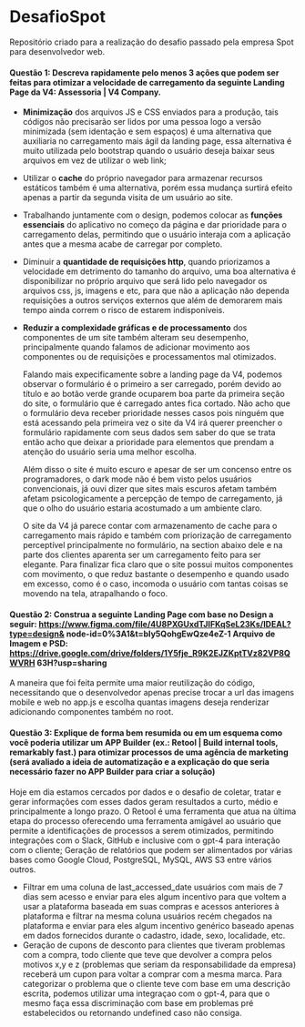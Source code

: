 # DesafioSpot
Repositório criado para a realização do desafio passado pela empresa Spot para desenvolvedor web.

#### Questão 1: Descreva rapidamente pelo menos 3 ações que podem ser feitas para otimizar a velocidade de carregamento da seguinte Landing Page da V4: Assessoria | V4 Company.

  - **Minimização** dos arquivos JS e CSS enviados para a produção, tais códigos não precisarão ser lidos por uma pessoa logo a versão minimizada (sem identação e sem espaços) é uma alternativa que auxiliaria no carregamento mais ágil da landing page, essa alternativa é muito utilizada pelo bootstrap quando o usuário deseja baixar seus arquivos em vez de utilizar o web link; 
  - Utilizar o **cache** do próprio navegador para armazenar recursos estáticos também é uma alternativa, porém essa mudança surtirá efeito apenas a partir da segunda visita de um usuário ao site.
  - Trabalhando juntamente com o design, podemos colocar as **funções essenciais** do aplicativo no começo da página e dar prioridade para o carregamento delas, permitindo que o usuário interaja com a aplicação antes que a mesma acabe de carregar por completo.
  - Diminuir a **quantidade de requisições http**, quando priorizamos a velocidade em detrimento do tamanho do arquivo, uma boa alternativa é disponibilizar no próprio arquivo que será lido pelo navegador os arquivos css, js, imagens e etc, para que não a aplicação não dependa requisições a outros serviços externos que além de demorarem mais tempo ainda correm o risco de estarem indisponíveis.
  - **Reduzir a complexidade gráficas e de processamento** dos componentes de um site também alteram seu desempenho, principalmente quando falamos de adicionar movimento aos componentes ou de requisições e processamentos mal otimizados.

    Falando mais expecificamente sobre a landing page da V4, podemos observar o formulário é o primeiro a ser carregado, porém devido ao título e ao botão verde grande ocuparem boa parte da primeira seção do site, o formulário que é carregado antes fica cortado. Não acho que o formulário deva receber prioridade nesses casos pois ninguém que está acessando pela primeira vez o site da V4 irá querer preencher o formulário rapidamente com seus dados sem saber do que se trata então acho que deixar a prioridade para elementos que prendam a atenção do usuário seria uma melhor escolha.
      
    Além disso o site é muito escuro e apesar de ser um concenso entre os programadores, o dark mode não é bem visto pelos usuários convencionais, já ouvi dizer que sites mais escuros afetam também afetam psicologicamente a percepção de tempo de carregamento, já que o olho do usuário estaria acostumado a um ambiente claro.
      
    O site da V4 já parece contar com armazenamento de cache para o carregamento mais rápido e também com priorização de carregamento perceptível principalmente no formulário, na section abaixo dele e na parte dos clientes aparenta ser um carregamento feito para ser elegante. Para finalizar fica claro que o site possui muitos componentes com movimento, o que reduz bastante o desempenho e quando usado em excesso, como é o caso, incomoda o usuário com tantas coisas se movendo na tela, atrapalhando o foco.



#### Questão 2: Construa a seguinte Landing Page com base no Design a seguir: https://www.figma.com/file/4U8PXGUxdTJIFKqSeL23Ks/IDEAL?type=design& node-id=0%3A1&t=bIy5QohgEwQze4eZ-1 Arquivo de Imagem e PSD: https://drive.google.com/drive/folders/1Y5fje_R9K2EJZKptTVz82VP8QWVRH 63H?usp=sharing   

A maneira que foi feita permite uma maior reutilização do código, necessitando que o desenvolvedor apenas precise trocar a url das imagens mobile e web no app.js e escolha quantas imagens deseja renderizar adicionando componentes também no root.  

#### Questão 3: Explique de forma bem resumida ou em um esquema como você poderia utilizar um APP Builder (ex.: Retool | Build internal tools, remarkably fast.) para otimizar processos de uma agência de marketing (será avaliado a ideia de automatização e a explicação do que seria necessário fazer no APP Builder para criar a solução)

Hoje em dia estamos cercados por dados e o desafio de coletar, tratar e gerar informações com esses dados geram resultados a curto, médio e principalmente a longo prazo. O Retool é uma ferramenta que atua na última etapa do processo oferecendo uma ferramenta amigável ao usuário que permite a identificações de processos a serem otimizados, permitindo integrações com o Slack, GitHub e inclusive com o gpt-4 para interação com o cliente; Geração de relatórios que podem ser alimentados por várias bases como Google Cloud, PostgreSQL, MySQL, AWS S3 entre vários outros.  

  - Filtrar em uma coluna de last_accessed_date usuários com mais de 7 dias sem acesso e enviar para eles algum incentivo para que voltem a usar a plataforma baseada em suas compras e acessos anteriores à plataforma e filtrar na mesma coluna usuários recém chegados na plataforma e enviar para eles algum incentivo genérico baseado apenas em dados fornecidos durante o cadastro, idade, sexo, localidade, etc.  
  - Geração de cupons de desconto para clientes que tiveram problemas com a compra, todo cliente que teve que devolver a compra pelos motivos x,y e z (problemas que seriam da responsabilidade da empresa) receberá um cupon para voltar a comprar com a mesma marca. Para categorizar o problema que o cliente teve com base em uma descrição escrita, podemos utilizar uma integraçao com o gpt-4, para que o mesmo faça essa discriminação com base em problemas pré estabelecidos ou retornando undefined caso não consiga.
